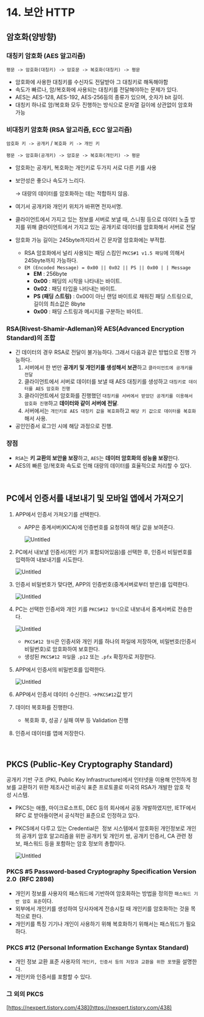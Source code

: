 # 14. 보안 HTTP

## **암호화(양방향)**

### 대칭키 암호화 (AES 알고리즘)

`평문 -> 암호화(대칭키) -> 암호문 -> 복호화(대칭키) -> 평문`

- 암호화에 사용한 대칭키를 수신자도 전달받아 그 대칭키로 해독해야함
- 속도가 빠르나, 암/복호화에 사용되는 대칭키를 전달해야하는 문제가 있다.
- AES는 AES-128, AES-192, AES-256등의 종류가 있으며, 숫자가 bit 길이.
- 대칭키 하나로 암/복호화 모두 진행하는 방식으로 문자열 길이에 상관없이 암호화 가능

### 비대칭키 암호화 (RSA 알고리즘, ECC 알고리즘)

`암호화 키 -> 공개키` / `복호화 키 -> 개인 키`

`평문 -> 암호화(공개키) -> 암호문 -> 복호화(개인키) -> 평문`

- 암호화는 공개키, 복호화는 개인키로 두가지 서로 다른 키를 사용
- 보안성은 좋으나 속도가 느리다.
    
    → 대량의 데이터를 암호화하는 데는 적합하지 않음.
    
- 여기서 공개키와 개인키 위치가 바뀌면 전자서명.
- 클라이언트에서 가지고 있는 정보를 서버로 보낼 때, 스니핑 등으로 데이터 노출 방지를 위해 클라이언트에서 가지고 있는 공개키로 데이터를 암호화해서 서버로 전달
- 암호화 가능 길이는 245byte까지라서 긴 문자열 암호화에는 부적합.
    - RSA 암호화에서 널리 사용되는 패딩 스킴인 `PKCS#1 v1.5 패딩`에 의해서 245byte까지 가능하다.
    - `EM (Encoded Message) = 0x00 || 0x02 || PS || 0x00 | | Message`
        - **EM** : 256byte
        - **0x00** : 패딩의 시작을 나타내는 바이트.
        - **0x02** : 패딩 타입을 나타내는 바이트.
        - **PS (패딩 스트링)** : 0x00이 아닌 랜덤 바이트로 채워진 패딩 스트링으로, 길이의 최소값은 8byte
        - **0x00** : 패딩 스트링과 메시지를 구분하는 바이트.
        

### RSA(Rivest-Shamir-Adleman)와 AES(Advanced Encryption Standard)의 조합

- 긴 데이터의 경우 RSA로 전달이 불가능하다. 그래서 다음과 같은 방법으로 진행 가능하다.
    1. 서버에서 한 번만 **공개키 및 개인키를 생성해서 보관**하고 `클라이언트에 공개키를 전달`
    2. 클라이언트에서 서버로 데이터를 보낼 때 AES 대칭키를 생성하고 `대칭키로 데이터를 AES 암호화 진행`
    3. 클라이언트에서 암호화를 진행했던 `대칭키를 서버에서 받았던 공개키를 이용해서 암호화 진행`하고 **데이터와 같이 서버에 전달**.
    4. 서버에서는 `개인키로 AES 대칭키 값을 복호화`하고 `해당 키 값으로 데이터를 복호화`해서 사용.
- 공인인증서 로그인 시에 해당 과정으로 진행.

### 장점

- `RSA`는 **키 교환의 보안을 보장**하고, `AES`는 **데이터 암호화의 성능을 보장**한다.
- AES의 빠른 암/복호화 속도로 인해 대량의 데이터를 효율적으로 처리할 수 있다.

<br>

## PC에서 인증서를 내보내기 및 모바일 앱에서 가져오기

1. APP에서 인증서 가져오기를 선택한다.
    - APP은 중계서버(KICA)에 인증번호를 요청하여 해당 값을 보여준다.
        
        ![Untitled](./Untitled.png)
        
2. PC에서 내보낼 인증서(개인 키가 포함되어있음)를 선택한 후, 인증서 비밀번호를 입력하여 내보내기를 시도한다.
    
    ![Untitled](./Untitled%201.png)
    
3. 인증서 비밀번호가 맞다면, APP의 인증번호(중계서버로부터 받은)를 입력한다.
    
    ![Untitled](./Untitled%202.png)
    
4. PC는 선택한 인증서와 개인 키를 `PKCS#12 형식`으로 내보내서 중계서버로 전송한다. 
    
    ![Untitled](./Untitled%203.png)
    
    - `PKCS#12 형식`은 인증서와 개인 키를 하나의 파일에 저장하며, 비밀번호(인증서 비밀번호)로 암호화하여 보호한다.
    - 생성된 `PKCS#12 파일`을 `.p12` 또는 `.pfx` 확장자로 저장한다.
5. APP에서 인증서의 비밀번호를 입력한다.
    
    ![Untitled](./Untitled%204.png)
    
6. APP에서 인증서 데이터 수신한다. →`PKCS#12`값 받기
7. 데이터 복호화를 진행한다.
    - 복호화 후, 성공 / 실패 여부 등 Validation 진행
8. 인증서 데이터를 앱에 저장한다.

<br>

## PKCS (Public-Key Cryptography Standard)

공개키 기반 구조 (PKI, Public Key Infrastructure)에서 인터넷을 이용해 안전하게 정보를 교환하기 위한 제조사간 비공식 표준 프로토콜로 미국의 RSA가 개발한 암호 작성 시스템.

- PKCS는 애플, 마이크로소프트, DEC 등의 회사에서 공동 개발하였지만, IETF에서 RFC 로 받아들이면서 공식적인 표준으로 인정하고 있다.
- PKCS에서 다루고 있는 Credential은  정보 시스템에서 암호화된 개인정보로 개인의 공개키 암호 알고리즘을 위한 공개키 및 개인키 쌍, 공개키 인증서, CA 관련 정보, 패스워드 등을 포함하는 암호 정보의 총합이다.
    
    ![Untitled](./Untitled%205.png)
    

### PKCS #5 Password-based Cryptography Specification Version 2.0  (RFC 2898)

- 개인키 정보를 사용자의 패스워드에 기반하여 암호화하는 방법을 정의한 `패스워드 기반 암호 표준`이다.
- 외부에서 개인키를 생성하여 당사자에게 전송시킬 때 개인키를 암호화하는 것을 목적으로 한다.
- 개인키를 특징 기기나 개인이 사용하기 위해 복호화하기 위해서는 패스워드가 필요하다.

### PKCS #12 (Personal Information Exchange Syntax Standard)

- 개인 정보 교환 표준 사용자의 `개인키, 인증서 등의 저장과 교환을 위한 포맷`을 설명한다.
- 개인키와 인증서를 포함할 수 있다.

### 그 외의 PKCS

[https://nexpert.tistory.com/438](https://nexpert.tistory.com/438)